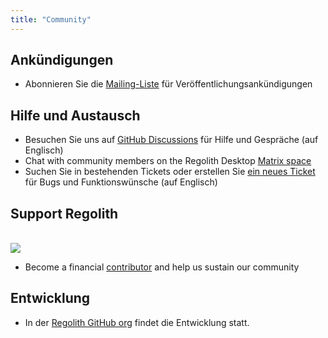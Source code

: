 ```yaml
---
title: "Community"
---
```


## Ankündigungen

* Abonnieren Sie die [Mailing-Liste] für Veröffentlichungsankündigungen

## Hilfe und Austausch

* Besuchen Sie uns auf [GitHub Discussions] für Hilfe und Gespräche (auf Englisch)
* Chat with community members on the Regolith Desktop [Matrix space]
* Suchen Sie in bestehenden Tickets oder erstellen Sie [ein neues Ticket]
  für Bugs und Funktionswünsche (auf Englisch)

## Support Regolith

<br />
<a href="https://opencollective.com/regolith/donate" target="_blank" rel="noreferrer"><img class="not-prose" src='https://badgen.net/opencollective/backers/regolith'/></a>

* Become a financial [contributor] and help us sustain our community

## Entwicklung

* In der [Regolith GitHub org] findet die Entwicklung statt.

[Mailing-Liste]: https://www.freelists.org/list/regolith-linux
[GitHub Discussions]: https://github.com/orgs/regolith-linux/discussions
[Matrix space]: https://matrix.to/#/#regolith-desktop:matrix.org
[ein neues Ticket]: https://github.com/regolith-linux/regolith-desktop/issues
[contributor]: https://opencollective.com/regolith/contribute
[Regolith GitHub org]: https://github.com/regolith-linux/
